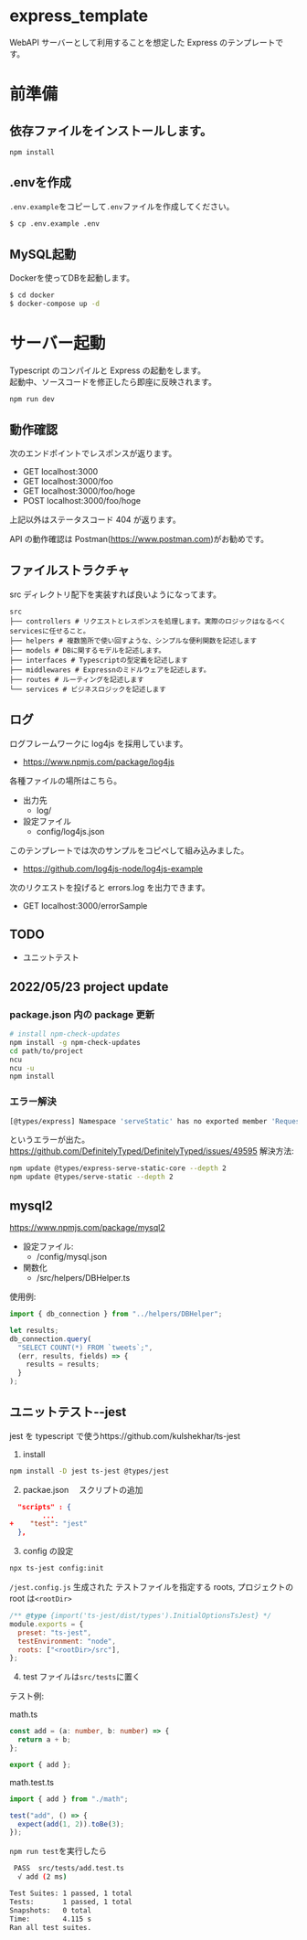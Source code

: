 # express_template

WebAPI サーバーとして利用することを想定した Express のテンプレートです。

# 前準備
## 依存ファイルをインストールします。
```
npm install
```

## .envを作成
`.env.example`をコピーして`.env`ファイルを作成してください。
```bash
$ cp .env.example .env
```

## MySQL起動
Dockerを使ってDBを起動します。
```bash
$ cd docker
$ docker-compose up -d
```

# サーバー起動
Typescript のコンパイルと Express の起動をします。<br>
起動中、ソースコードを修正したら即座に反映されます。
```
npm run dev
```


## 動作確認

次のエンドポイントでレスポンスが返ります。

- GET localhost:3000
- GET localhost:3000/foo
- GET localhost:3000/foo/hoge
- POST localhost:3000/foo/hoge

上記以外はステータスコード 404 が返ります。

API の動作確認は Postman(https://www.postman.com)がお勧めです。

## ファイルストラクチャ

src ディレクトリ配下を実装すれば良いようになってます。

```
src
├── controllers # リクエストとレスポンスを処理します。実際のロジックはなるべくservicesに任せること。
├── helpers # 複数箇所で使い回すような、シンプルな便利関数を記述します
├── models # DBに関するモデルを記述します。
├── interfaces # Typescriptの型定義を記述します
├── middlewares # Expressnのミドルウェアを記述します。
├── routes # ルーティングを記述します
└── services # ビジネスロジックを記述します
```

## ログ

ログフレームワークに log4js を採用しています。

- https://www.npmjs.com/package/log4js

各種ファイルの場所はこちら。

- 出力先
  - log/
- 設定ファイル
  - config/log4js.json

このテンプレートでは次のサンプルをコピペして組み込みました。

- https://github.com/log4js-node/log4js-example

次のリクエストを投げると errors.log を出力できます。

- GET localhost:3000/errorSample

## TODO

- ユニットテスト

## 2022/05/23 project update

### package.json 内の package 更新

```bash
# install npm-check-updates
npm install -g npm-check-updates
cd path/to/project
ncu
ncu -u
npm install
```

### エラー解決

```bash
[@types/express] Namespace 'serveStatic' has no exported member 'RequestHandlerConstructor'
```

というエラーが出た。https://github.com/DefinitelyTyped/DefinitelyTyped/issues/49595
解決方法:

```bash
npm update @types/express-serve-static-core --depth 2
npm update @types/serve-static --depth 2
```

## mysql2

https://www.npmjs.com/package/mysql2

- 設定ファイル:
  - /config/mysql.json
- 関数化
  - /src/helpers/DBHelper.ts

使用例:

```ts
import { db_connection } from "../helpers/DBHelper";

let results;
db_connection.query(
  "SELECT COUNT(*) FROM `tweets`;",
  (err, results, fields) => {
    results = results;
  }
);
```

## ユニットテスト--jest

jest を typescript で使うhttps://github.com/kulshekhar/ts-jest

1. install

```bash
npm install -D jest ts-jest @types/jest
```

2. packae.json 　スクリプトの追加

```json
  "scripts" : {
		...
+    "test": "jest"
  },
```

3. config の設定

```bash
npx ts-jest config:init
```

`/jest.config.js` 生成された
テストファイルを指定する roots, プロジェクトの root は`<rootDir>`

```js
/** @type {import('ts-jest/dist/types').InitialOptionsTsJest} */
module.exports = {
  preset: "ts-jest",
  testEnvironment: "node",
  roots: ["<rootDir>/src"],
};
```

4. test ファイルは`src/tests`に置く

テスト例:

math.ts

```ts
const add = (a: number, b: number) => {
  return a + b;
};

export { add };
```

math.test.ts

```ts
import { add } from "./math";

test("add", () => {
  expect(add(1, 2)).toBe(3);
});
```

`npm run test`を実行したら

```bash
 PASS  src/tests/add.test.ts
  √ add (2 ms)

Test Suites: 1 passed, 1 total
Tests:       1 passed, 1 total
Snapshots:   0 total
Time:        4.115 s
Ran all test suites.
```
